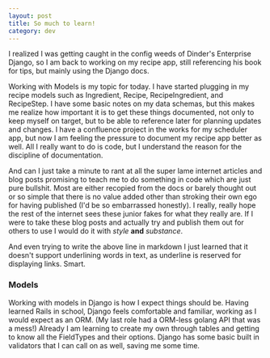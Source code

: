 ```yaml
---
layout: post
title: So much to learn!
category: dev
---
```


I realized I was getting caught in the config weeds of Dinder's Enterprise Django, so I am back to working on my recipe app, still referencing his book for tips, but mainly using the Django docs. 

Working with Models is my topic for today. I have started plugging in my recipe models such as Ingredient, Recipe, RecipeIngredient, and RecipeStep. I have some basic notes on my data schemas, but this makes me realize how important it is to get these things documented, not only to keep myself on target, but to be able to reference later for planning updates and changes. I have a confluence project in the works for my scheduler app, but now I am feeling the pressure to document my recipe app better as well. All I really want to do is code, but I understand the reason for the discipline of documentation. 

And can I just take a minute to rant at all the super lame internet articles and blog posts promising to teach me to do something in code which are just pure bullshit. Most are either recopied from the docs or barely thought out or so simple that there is no value added other than stroking their own ego for having published (I'd be so embarrassed honestly). I really, really hope the rest of the internet sees these junior fakes for what they really are. If I were to take these blog posts and actually try and publish them out for others to use I would do it with _style_ **and** _substance_.

And even trying to write the above line in markdown I just learned that it doesn't support underlining words in text, as underline is reserved for displaying links. Smart.

### Models
Working with models in Django is how I expect things should be. Having learned Rails in school, Django feels comfortable and familiar, working as I would expect as an ORM. (My last role had a ORM-less golang API that was a mess!) Already I am learning to create my own through tables and getting to know all the FieldTypes and their options. Django has some basic built in validators that I can call on as well, saving me some time. 
